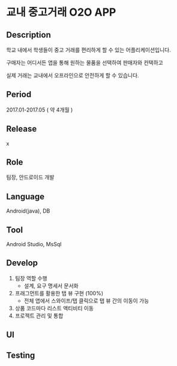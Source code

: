 교내 중고거래 O2O APP
=====================

Description
------------
학교 내에서 학생들이 중고 거래를 편리하게 할 수 있는 어플리케이션입니다.

구매자는 어디서든 앱을 통해 원하는 물품을 선택하여 판매자와 컨택하고

실제 거래는 교내에서 오프라인으로 안전하게 할 수 있습니다.

Period
------
2017.01-2017.05 ( 약 4개월 )

Release
-------
x 

Role
----
팀장, 안드로이드 개발

Language
---------
Android(java), DB

Tool
-----
Android Studio, MsSql

Develop
-------
1. 팀장 역할 수행
   * 설계, 요구 명세서 문서화
2. 프래그먼트를 활용한 탭 뷰 구현 (100%)
   * 전체 앱에서 스와이프/탭 클릭으로 탭 뷰 간의 이동이 가능
3. 상품 코드마다 리스트 액티비티 이동
4. 프로젝트 관리 및 통합

UI
---

Testing
-----
